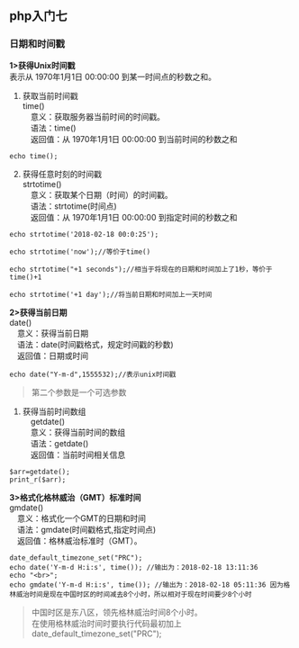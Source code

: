 ## php入门七<br>
### 日期和时间戳<br>
**1>获得Unix时间戳**<br>
表示从 1970年1月1日 00:00:00 到某一时间点的秒数之和。<br>
1. 获取当前时间戳<br>
time()<br>
&emsp;意义：获取服务器当前时间的时间戳。<br>
&emsp;语法：time()<br>
&emsp;返回值：从 1970年1月1日 00:00:00 到当前时间的秒数之和 
```
echo time();
```

2. 获得任意时刻的时间戳<br>
strtotime()<br>
&emsp;意义：获取某个日期（时间）的时间戳。<br>
&emsp;语法：strtotime(时间点)<br>
&emsp;返回值：从 1970年1月1日 00:00:00 到指定时间的秒数之和 
```
echo strtotime('2018-02-18 00:0:25');

echo strtotime('now');//等价于time()

echo strtotime("+1 seconds");//相当于将现在的日期和时间加上了1秒，等价于time()+1

echo strtotime('+1 day');//将当前日期和时间加上一天时间
```

**2>获得当前日期**<br>
date()<br>
&emsp;意义：获得当前日期<br>
&emsp;语法：date(时间戳格式，规定时间戳的秒数)<br>
&emsp;返回值：日期或时间
```
echo date("Y-m-d",1555532);//表示unix时间戳
```
>第二个参数是一个可选参数

1. 获得当前时间数组<br>
&emsp;getdate()<br>
&emsp;意义：获得当前时间的数组<br>
&emsp;语法：getdate()<br>
&emsp;返回值：当前时间相关信息
```
$arr=getdate();
print_r($arr);
```

**3>格式化格林威治（GMT）标准时间**<br>
gmdate()<br>
&emsp;意义：格式化一个GMT的日期和时间<br>
&emsp;语法：gmdate(时间戳格式,指定时间点)<br>
&emsp;返回值：格林威治标准时（GMT）。
```
date_default_timezone_set("PRC");
echo date('Y-m-d H:i:s', time()); //输出为：2018-02-18 13:11:36
echo "<br>";
echo gmdate('Y-m-d H:i:s', time()); //输出为：2018-02-18 05:11:36 因为格林威治时间是现在中国时区的时间减去8个小时，所以相对于现在时间要少8个小时

```
>中国时区是东八区，领先格林威治时间8个小时。<br>
在使用格林威治时间时要执行代码最初加上date_default_timezone_set("PRC");




